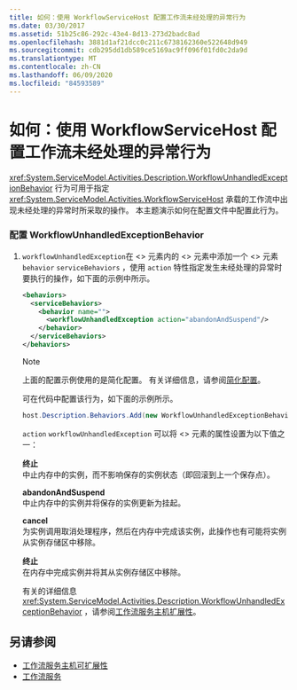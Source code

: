 ```yaml
---
title: 如何：使用 WorkflowServiceHost 配置工作流未经处理的异常行为
ms.date: 03/30/2017
ms.assetid: 51b25c86-292c-43e4-8d13-273d2badc8ad
ms.openlocfilehash: 3881d1af21dcc0c211c6738162360e522648d949
ms.sourcegitcommit: cdb295dd1db589ce5169ac9ff096f01fd0c2da9d
ms.translationtype: MT
ms.contentlocale: zh-CN
ms.lasthandoff: 06/09/2020
ms.locfileid: "84593589"
---
```

# <a name="how-to-configure-workflow-unhandled-exception-behavior-with-workflowservicehost"></a>如何：使用 WorkflowServiceHost 配置工作流未经处理的异常行为
<xref:System.ServiceModel.Activities.Description.WorkflowUnhandledExceptionBehavior> 行为可用于指定 <xref:System.ServiceModel.Activities.WorkflowServiceHost> 承载的工作流中出现未经处理的异常时所采取的操作。 本主题演示如何在配置文件中配置此行为。  
  
### <a name="to-configure-workflowunhandledexceptionbehavior"></a>配置 WorkflowUnhandledExceptionBehavior  
  
1. `workflowUnhandledException`在 <> 元素内的 <> 元素中添加一个 <> 元素 `behavior` `serviceBehaviors` ，使用 `action` 特性指定发生未经处理的异常时要执行的操作，如下面的示例中所示。  
  
    ```xml  
    <behaviors>  
      <serviceBehaviors>  
        <behavior name="">  
          <workflowUnhandledException action="abandonAndSuspend"/>
        </behavior>  
      </serviceBehaviors>  
    </behaviors>  
    ```  
  
    > [!NOTE]
    > 上面的配置示例使用的是简化配置。 有关详细信息，请参阅[简化配置](../simplified-configuration.md)。  
  
     可在代码中配置该行为，如下面的示例所示。  
  
    ```csharp  
    host.Description.Behaviors.Add(new WorkflowUnhandledExceptionBehavior { Action = WorkflowUnhandledExceptionAction.AbandonAndSuspend });  
    ```  
  
     `action` `workflowUnhandledException` 可以将 <> 元素的属性设置为以下值之一：  
  
     **终止**  
     中止内存中的实例，而不影响保存的实例状态（即回滚到上一个保存点）。  
  
     **abandonAndSuspend**  
     中止内存中的实例并将保存的实例更新为挂起。  
  
     **cancel**  
     为实例调用取消处理程序，然后在内存中完成该实例，此操作也有可能将实例从实例存储区中移除。  
  
     **终止**  
     在内存中完成实例并将其从实例存储区中移除。  
  
     有关的详细信息 <xref:System.ServiceModel.Activities.Description.WorkflowUnhandledExceptionBehavior> ，请参阅[工作流服务主机扩展性](workflow-service-host-extensibility.md)。  
  
## <a name="see-also"></a>另请参阅

- [工作流服务主机可扩展性](workflow-service-host-extensibility.md)
- [工作流服务](workflow-services.md)
